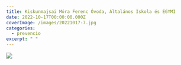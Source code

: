 ```yaml
---
title: Kiskunmajsai Móra Ferenc Óvoda, Általános Iskola és EGYMI
date: 2022-10-17T00:00:00.000Z
coverImage: /images/20221017-7.jpg
categories:
  - prevencio
excerpt: " "
---
```

![](/images/20221017-6.jpg)
